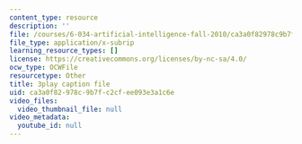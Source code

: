 ```yaml
---
content_type: resource
description: ''
file: /courses/6-034-artificial-intelligence-fall-2010/ca3a0f82978c9b7fc2cfee093e3a1c6e_PimSbFGrwXM.srt
file_type: application/x-subrip
learning_resource_types: []
license: https://creativecommons.org/licenses/by-nc-sa/4.0/
ocw_type: OCWFile
resourcetype: Other
title: 3play caption file
uid: ca3a0f82-978c-9b7f-c2cf-ee093e3a1c6e
video_files:
  video_thumbnail_file: null
video_metadata:
  youtube_id: null
---
```

